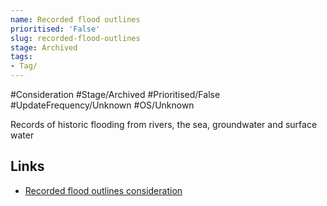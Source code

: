 ```yaml
---
name: Recorded flood outlines
prioritised: 'False'
slug: recorded-flood-outlines
stage: Archived
tags:
- Tag/
---
```


#Consideration #Stage/Archived #Prioritised/False #UpdateFrequency/Unknown #OS/Unknown

Records of historic flooding from rivers, the sea, groundwater and surface water

## Links

* [Recorded flood outlines consideration](https://design.planning.data.gov.uk/planning-consideration/recorded-flood-outlines)